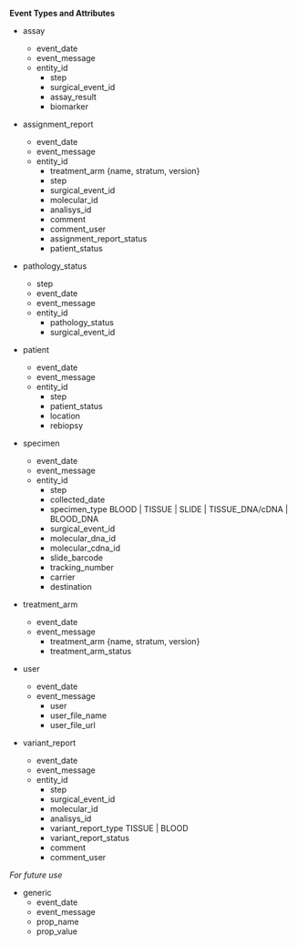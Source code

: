 **Event Types and Attributes**

* assay
    * event_date
    * event_message
    * entity_id
        * step
        * surgical_event_id
        * assay_result
        * biomarker

* assignment_report
    * event_date
    * event_message
    * entity_id
        * treatment_arm {name, stratum, version}
        * step
        * surgical_event_id
        * molecular_id
        * analisys_id
        * comment
        * comment_user
        * assignment_report_status
        * patient_status

* pathology_status
    * step
    * event_date
    * event_message
    * entity_id
        * pathology_status
        * surgical_event_id

* patient
    * event_date
    * event_message
    * entity_id
        * step
        * patient_status
        * location
        * rebiopsy

* specimen
    * event_date
    * event_message
    * entity_id
        * step
        * collected_date
        * specimen_type BLOOD | TISSUE | SLIDE | TISSUE_DNA/cDNA | BLOOD_DNA
        * surgical_event_id
        * molecular_dna_id
        * molecular_cdna_id
        * slide_barcode
        * tracking_number
        * carrier
        * destination

* treatment_arm
    * event_date
    * event_message
        * treatment_arm {name, stratum, version}
        * treatment_arm_status

* user
    * event_date
    * event_message
        * user
        * user_file_name
        * user_file_url

* variant_report
    * event_date
    * event_message
    * entity_id
        * step
        * surgical_event_id
        * molecular_id
        * analisys_id
        * variant_report_type TISSUE | BLOOD
        * variant_report_status
        * comment
        * comment_user

*For future use*
    
* generic
    * event_date
    * event_message
    * prop_name
    * prop_value

